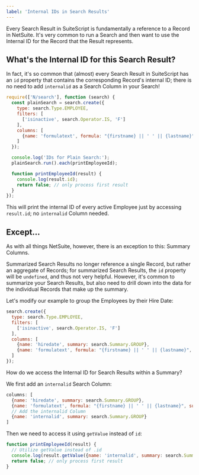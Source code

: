 ```yaml
---
label: 'Internal IDs in Search Results'
---
```


Every Search Result in SuiteScript is fundamentally a reference to a Record in NetSuite. It's very common
to run a Search and then want to use the Internal ID for the Record that the Result represents.

## What's the Internal ID for this Search Result?

In fact, it's so common that (almost) every Search Result in SuiteScript has an `id` property that contains the 
corresponding Record's internal ID; there is no need to add `internalid` as a Search Column in your Search!

```javascript
require(['N/search'], function (search) {
  const plainSearch = search.create({
    type: search.Type.EMPLOYEE,
    filters: [
      ['isinactive', search.Operator.IS, 'F']
    ],
    columns: [
      {name: 'formulatext', formula: "{firstname} || ' ' || {lastname}"}
    ]
  });

  console.log('IDs for Plain Search:');
  plainSearch.run().each(printEmployeeId);

  function printEmployeeId(result) {
    console.log(result.id);
    return false; // only process first result
  }
});
```

This will print the internal ID of every active Employee just by accessing `result.id`; no `internalid` Column needed.

## Except...

As with all things NetSuite, however, there is an exception to this: Summary Columns.

Summarized Search Results no longer reference a single Record, but rather an aggregate of Records; for summarized 
Search Results, the `id` property will be `undefined`, and thus not very helpful. However, it's common to summarize 
your Search Results, but also need to drill down into the data for the individual Records that make up the summary.

Let's modify our example to group the Employees by their Hire Date:

```javascript
search.create({
  type: search.Type.EMPLOYEE,
  filters: [
    ['isinactive', search.Operator.IS, 'F']
  ],
  columns: [
    {name: 'hiredate', summary: search.Summary.GROUP},
    {name: 'formulatext', formula: "{firstname} || ' ' || {lastname}", summary: search.Summary.GROUP}
  ]
});
```

How do we access the Internal ID for Search Results within a Summary?

We first add an `internalid` Search Column:

```javascript
columns: [
  {name: 'hiredate', summary: search.Summary.GROUP},
  {name: 'formulatext', formula: "{firstname} || ' ' || {lastname}", summary: search.Summary.GROUP},
  // Add the internalid Column
  {name: 'internalid', summary: search.Summary.GROUP}
]
```

Then we need to access it using `getValue` instead of `id`:

```javascript
function printEmployeeId(result) {
  // Utilize getValue instead of .id
  console.log(result.getValue({name: 'internalid', summary: search.Summary.GROUP}));
  return false; // only process first result
}
```
